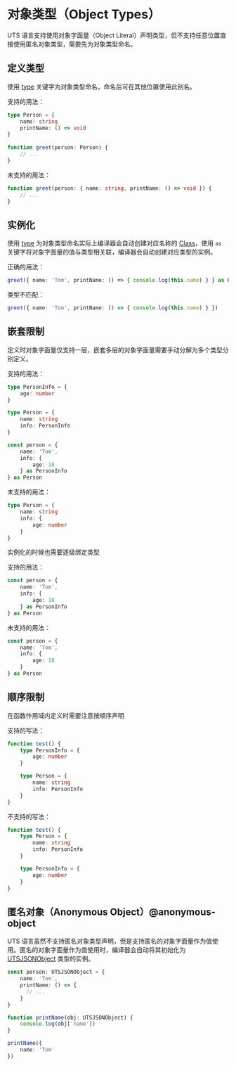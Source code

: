 # 对象类型（Object Types）

UTS 语言支持使用对象字面量（Object Literal）声明类型，但不支持任意位置直接使用匿名对象类型，需要先为对象类型命名。

## 定义类型

使用 [type](./type-aliases.md) 关键字为对象类型命名，命名后可在其他位置使用此别名。

支持的用法：

```ts
type Person = {
    name: string
    printName: () => void
}
 
function greet(person: Person) {
    // ...
}
```

未支持的用法：

```ts
function greet(person: { name: string, printName: () => void }) {
    // ...
}
```

## 实例化

使用 [type](./type-aliases.md) 为对象类型命名实际上编译器会自动创建对应名称的 [Class](./class.md)，使用 `as` 关键字将对象字面量的值与类型相关联，编译器会自动创建对应类型的实例。

正确的用法：

```ts
greet({ name: 'Tom', printName: () => { console.log(this.name) } } as Person)
```

类型不匹配：

```ts
greet({ name: 'Tom', printName: () => { console.log(this.name) } })
```

## 嵌套限制

定义时对象字面量仅支持一层，嵌套多层的对象字面量需要手动分解为多个类型分别定义。

支持的用法：

```ts
type PersonInfo = {
    age: number
}

type Person = {
    name: string
    info: PersonInfo
}

const person = {
    name: 'Tom',
    info: {
        age: 18
    } as PersonInfo
} as Person
```

未支持的用法：

```ts
type Person = {
    name: string
    info: {
        age: number
    }
}
```

实例化的时候也需要逐级绑定类型

支持的用法：

```ts
const person = {
    name: 'Tom',
    info: {
        age: 18
    } as PersonInfo
} as Person
```

未支持的用法：

```ts
const person = {
    name: 'Tom',
    info: {
        age: 18
    }
} as Person
```

## 顺序限制

在函数作用域内定义时需要注意按顺序声明

支持的写法：

```ts
function test() {
    type PersonInfo = {
        age: number
    }

    type Person = {
        name: string
        info: PersonInfo
    }
}
```

不支持的写法：

```ts
function test() {
    type Person = {
        name: string
        info: PersonInfo
    }

    type PersonInfo = {
        age: number
    }
}
```

## 匿名对象（Anonymous Object）@anonymous-object

UTS 语言虽然不支持匿名对象类型声明，但是支持匿名的对象字面量作为值使用。匿名的对象字面量作为值使用时，编译器会自动将其初始化为 [UTSJSONObject](./buildin-object-api/utsjsonobject.md) 类型的实例。

```ts
const person: UTSJSONObject = {
    name: 'Tom',
    printName: () => {
      // ...
    }
}
```

```ts
function printName(obj: UTSJSONObject) {
    console.log(obj['name'])
}

printName({
    name: 'Tom'
})
```
